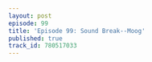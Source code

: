 ```yaml
---
layout: post
episode: 99
title: 'Episode 99: Sound Break--Moog'
published: true
track_id: 780517033
---
```

<div class='list post-player' track='{{page.track_id}}'></div>
